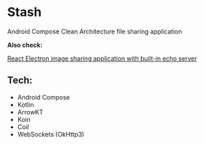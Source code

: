 # Stash
Android Compose Clean Architecture file sharing application

**Also check:**

[React Electron image sharing application with built-in echo server](https://github.com/numq/stash-electron)

## Tech:
- Android Compose
- Kotlin
- ArrowKT
- Koin
- Coil
- WebSockets (OkHttp3)
